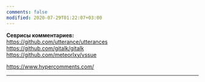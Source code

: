 ```yaml
---
comments: false
modified: 2020-07-29T01:22:07+03:00
---
```


**Севрисы комментариев:**  
<https://github.com/utterance/utterances>  
<https://github.com/gitalk/gitalk>  
<https://github.com/meteorlxy/vssue>

https://www.hypercomments.com/  


***


<div id="gitalk-container"></div>

  <link rel="stylesheet" href="https://cdn.jsdelivr.net/npm/gitalk@1/dist/gitalk.css">
  <script src="https://cdn.jsdelivr.net/npm/gitalk@1/dist/gitalk.min.js"></script>
  
<script>  
  const gitalk = new Gitalk({
  clientID: '6ba61e4215929043905a',
  clientSecret: 'cee7443ff78eb89082b48f14f7073512d077f026',
  repo: 'Comentest',      // The repository of store comments,
  owner: 'Feelcame',
  admin: ['Feelcame'],
  id: location.pathname,,      // Ensure uniqueness and length less than 50
  distractionFreeMode: true  // Facebook-like distraction free mode
})

gitalk.render('gitalk-container')

</script>
  

